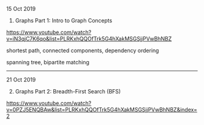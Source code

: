 15 Oct 2019

1) Graphs Part 1: Intro to Graph Concepts

https://www.youtube.com/watch?v=iN3qjC7K6qo&list=PLRKxhQQOfTrk5G4hXakMSGSjjPVwBhNBZ

shortest path, connected components, dependency ordering

spanning tree, bipartite matching

----------------------------------------------------------------------------------------------------------------------

21 Oct 2019

2) Graphs Part 2: Breadth-First Search (BFS)

https://www.youtube.com/watch?v=0PZJ5ENQBAw&list=PLRKxhQQOfTrk5G4hXakMSGSjjPVwBhNBZ&index=2

